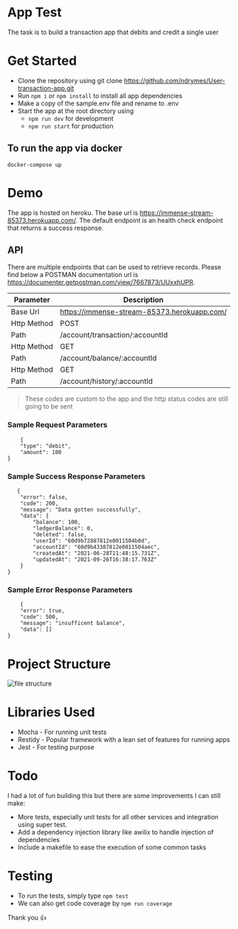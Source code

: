 # App Test

The task is to build a transaction app that debits and credit a single user

# Get Started

- Clone the repository using git clone https://github.com/ndrymes/User-transaction-app.git
- Run `npm i` or `npm install` to install all app dependencies
- Make a copy of the sample.env file and rename to .env
- Start the app at the root directory using
  - `npm run dev` for development
  - `npm run start` for production

## To run the app via docker

```
docker-compose up

```
# Demo

The app is hosted on heroku. The base url is <a href="https://immense-stream-85373.herokuapp.com/">https://immense-stream-85373.herokuapp.com/</a>.
The default endpoint is an health check endpoint that returns a success response.

## API

There are multiple endpoints that can be used to retrieve records. Please find below a POSTMAN documentation url is <a href="https://documenter.getpostman.com/view/7667873/UUxxhUPR">https://documenter.getpostman.com/view/7667873/UUxxhUPR</a>.

| Parameter   | Description                                 |
| ----------- | ------------------------------------------- |
| Base Url    | https://immense-stream-85373.herokuapp.com/ |
| Http Method | POST                                        |
| Path        | /account/transaction/:accountId             |
| Http Method | GET                                         |
| Path        | /account/balance/:accountId                 |
| Http Method | GET                                         |
| Path        | /account/history/:accountId                 |

> These codes are custom to the app and the http status codes are still going to be sent

### Sample Request Parameters
```
    {
    "type": "debit",
    "amount": 100
}
```

### Sample Success Response Parameters

```
   {
    "error": false,
    "code": 200,
    "message": "Data gotten successfully",
    "data": {
        "balance": 100,
        "ledgerBalance": 0,
        "deleted": false,
        "userId": "60d9b72887812e0011504b0d",
        "accountId": "60d9b43387812e0011504aec",
        "createdAt": "2021-06-28T11:48:15.731Z",
        "updatedAt": "2021-09-26T16:38:17.763Z"
    }
}
```

### Sample Error Response Parameters

```
    {
    "error": true,
    "code": 500,
    "message": "insufficent balance",
    "data": []
}
```

# Project Structure

![file structure](https://i.ibb.co/KVyzY5C/structure.png)

# Libraries Used

- Mocha - For running unit tests
- Restidy - Popular framework with a lean set of features for running apps
- Jest - For testing purpose

# Todo

I had a lot of fun building this but there are some improvements I can still make:

- More tests, especially  unit tests for all other services and integration using super test.
- Add a dependency injection library like awilix to handle injection of dependencies
- Include a makefile to ease the execution of some common tasks

# Testing

- To run the tests, simply type `npm test`
- We can also get code coverage by `npm run coverage`

Thank you 👍
